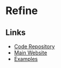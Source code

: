 # Refine

## Links

- [Code Repository](https://github.com/refinedev/refine)
- [Main Website](https://refine.dev)
- [Examples](https://refine.dev/docs/examples/)

<!--
npm create refine-app@latest -- -o refine-antd
npm run dev
-->
